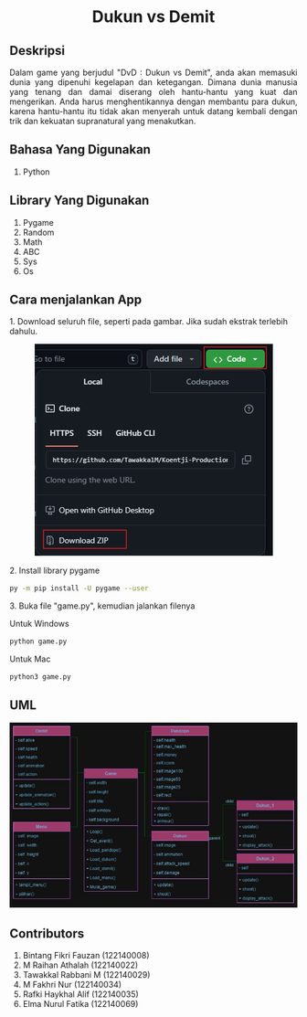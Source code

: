 # <h1 align="center">Dukun vs Demit</h1>

## Deskripsi

<p align="justify">
Dalam game yang berjudul "DvD : Dukun vs Demit", anda akan 
memasuki dunia yang dipenuhi kegelapan dan ketegangan. Dimana 
dunia manusia yang tenang dan damai diserang oleh hantu-hantu 
yang kuat dan mengerikan. Anda harus menghentikannya dengan 
membantu para dukun, karena hantu-hantu itu tidak akan menyerah 
untuk datang kembali dengan trik dan kekuatan supranatural yang 
menakutkan.
</p>

## Bahasa Yang Digunakan

<ol>
    <li> Python</li>
</ol>

## Library Yang Digunakan

<ol>
    <li> Pygame </li>
    <li> Random </li>
    <li> Math </li>
    <li> ABC </li>
    <li> Sys </li>
    <li> Os </li>
</ol>

## Cara menjalankan App

<p>1. Download seluruh file, seperti pada gambar. Jika sudah ekstrak terlebih dahulu.</p>

<p align="center">
  <img src="/assets/readme/1.png" alt="Download File!" />
</p>

<p>2. Install library pygame</p>

```bash
py -m pip install -U pygame --user
```

<p>3. Buka file "game.py", kemudian jalankan filenya</p>

<p>Untuk Windows</p>

```bash
python game.py
```

<p>Untuk Mac</p>

```bash
python3 game.py
```

## UML

![Class Diagram UML DvD!](/assets/UML_DvD.jpg)

## Contributors

<ol> 
    <li> Bintang Fikri Fauzan (122140008) </li>
    <li> M Raihan Athalah (122140022) </li>
    <li> Tawakkal Rabbani M (122140029) </li>
    <li> M Fakhri Nur (122140034) </li>
    <li> Rafki Haykhal Alif (122140035) </li>
    <li> Elma Nurul Fatika (122140069) </li>
</ol>
